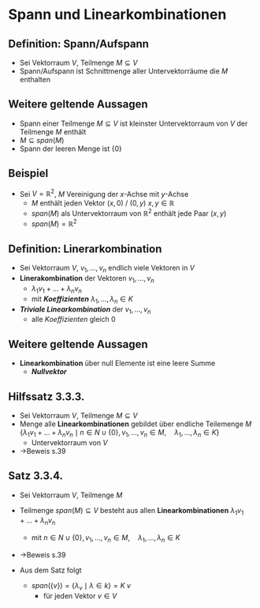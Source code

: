 # Spann und Linearkombinationen

## Definition: Spann/Aufspann
- Sei Vektorraum $V$, Teilmenge $M \subseteq V$ 
- Spann/Aufspann ist Schnittmenge aller Untervektorräume die $M$ enthalten

## Weitere geltende Aussagen
- Spann einer Teilmenge $M \subseteq V$ ist kleinster Untervektorraum von $V$ der Teilmenge $M$ enthält
- $M \subseteq span(M)$
- Spann der leeren Menge ist $\{0\}$

## Beispiel
- Sei $V = \mathbb{R}^2$, $M$ Vereinigung der $x$-Achse mit $y$-Achse
	- $M$ enthält jeden Vektor $(x,0)$ / $(0,y)$ $x,y \in \mathbb{R}$ 
	- $span(M)$ als Untervektorraum von $\mathbb{R}^2$ enthält jede Paar $(x,y)$
	- $span(M) = \mathbb{R}^2$

## Definition: Linerarkombination
- Sei Vektorraum $V$, $v_1,...,v_n$ endlich viele Vektoren in $V$
- **Linerakombination** der Vektoren $v_1,...,v_n$
	- $λ_1v_1 + . . . + λ_nv_n$
	- mit ***Koeffizienten*** $λ_1, . . . , λ_n ∈ K$
- ***Triviale Linearkombination*** der $v_1,...,v_n$
	- alle *Koeffizienten* gleich $0$

## Weitere geltende Aussagen
- **Linearkombination** über null Elemente ist eine leere Summe
	- ***Nullvektor***

## Hilfssatz 3.3.3.
- Sei Vektorraum $V$, Teilmenge $M \subseteq V$
- Menge alle **Linearkombinationen** gebildet über endliche Teilemenge $M$ $\{λ_1v_1 + . . . + λ_nv_n \mid n ∈ N ∪ \{0\}, v_1, . . . , v_n ∈ M, \quad λ_1, . . . , λ_n ∈ K\}$
	- Untervektorraum von $V$ 
- ->Beweis s.39

## Satz 3.3.4.
- Sei Vektorraum $V$, Teilmenge $M$
- Teilmenge $span(M) \subseteq V$ besteht aus allen **Linearkombinationen** $λ_1v_1 + . . . + λ_nv_n$ 
	- mit $n ∈ N ∪ \{0\}, v_1, . . . , v_n ∈ M, \quad λ_1, . . . , λ_n ∈ K$
- ->Beweis s.39

- Aus dem Satz folgt
	- $span(\{v\}) = \{λ_v \mid λ ∈ k\} = K \: v$ 
		- für jeden Vektor $v \in V$
